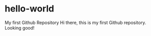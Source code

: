 # hello-world
My first Github Repository
Hi there, this is my first Github repository. Looking good!
